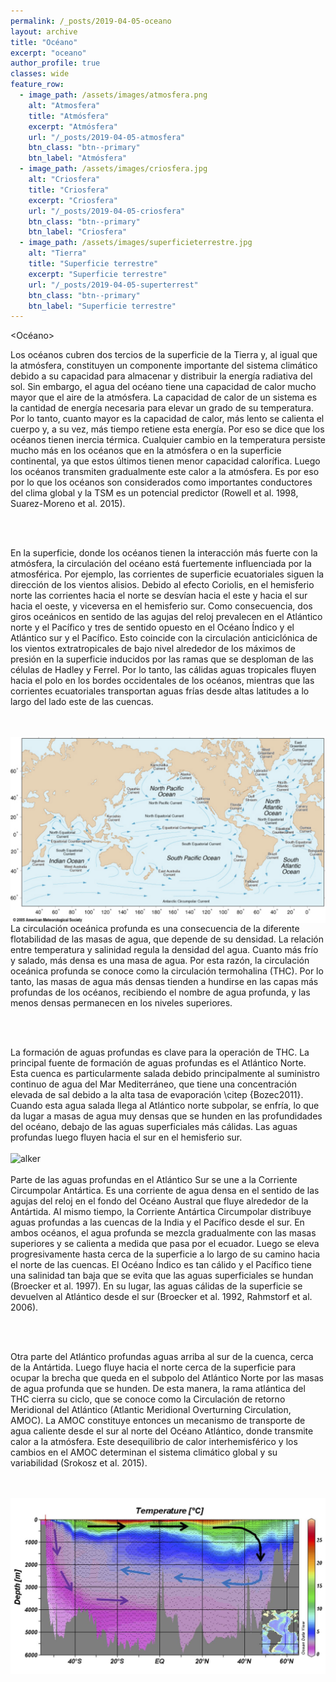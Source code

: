 ```yaml
---
permalink: /_posts/2019-04-05-oceano
layout: archive
title: "Océano"
excerpt: "oceano"
author_profile: true 
classes: wide
feature_row:
  - image_path: /assets/images/atmosfera.png
    alt: "Atmosfera"
    title: "Atmósfera"
    excerpt: "Atmósfera"
    url: "/_posts/2019-04-05-atmosfera"
    btn_class: "btn--primary"
    btn_label: "Atmósfera"    
  - image_path: /assets/images/criosfera.jpg
    alt: "Criosfera"
    title: "Criosfera"
    excerpt: "Criosfera"
    url: "/_posts/2019-04-05-criosfera"
    btn_class: "btn--primary"
    btn_label: "Criosfera"
  - image_path: /assets/images/superficieterrestre.jpg
    alt: "Tierra"
    title: "Superficie terrestre"
    excerpt: "Superficie terrestre"
    url: "/_posts/2019-04-05-superterrest"
    btn_class: "btn--primary"
    btn_label: "Superficie terrestre"
---
```

<Océano>

Los océanos cubren dos tercios de la superficie de la Tierra y, al igual que la atmósfera, constituyen un componente importante del sistema climático debido a su capacidad para almacenar y distribuir la energía radiativa del sol. Sin embargo, el agua del océano tiene una capacidad de calor mucho mayor que el aire de la atmósfera. La capacidad de calor de un sistema es la cantidad de energía necesaria para elevar un grado de su temperatura. Por lo tanto, cuanto mayor es la capacidad de calor, más lento se calienta el cuerpo y, a su vez, más tiempo retiene esta energía. Por eso se dice que los océanos tienen inercia térmica. Cualquier cambio en la temperatura persiste mucho más en los océanos que en la atmósfera o en la superficie continental, ya que estos últimos tienen menor capacidad calorífica. Luego los océanos transmiten gradualmente este calor a la atmósfera. Es por eso por lo que los océanos son considerados como importantes conductores del clima global y la TSM es un potencial predictor (Rowell et al. 1998, Suarez-Moreno et al. 2015). <br>

<br/><br/>

En la superficie, donde los océanos tienen la interacción más fuerte con la atmósfera, la circulación del océano está fuertemente influenciada por la atmosférica. Por ejemplo, las corrientes de superficie ecuatoriales siguen la dirección de los vientos alisios. Debido al efecto Coriolis, en el hemisferio norte las corrientes hacia el norte se desvían hacia el este y hacia el sur hacia el oeste, y viceversa en el hemisferio sur. Como consecuencia, dos giros oceánicos en sentido de las agujas del reloj prevalecen en el Atlántico norte y el Pacífico y tres de sentido opuesto en el Océano Índico y el Atlántico sur y el Pacífico. Esto coincide con la circulación anticiclónica de los vientos extratropicales de bajo nivel alrededor de los máximos de presión en la superficie inducidos por las ramas que se desploman de las células de Hadley y Ferrel. Por lo tanto, las cálidas aguas tropicales fluyen hacia el polo en los bordes occidentales de los océanos, mientras que las corrientes ecuatoriales transportan aguas frías desde altas latitudes a lo largo del lado este de las cuencas.

<br/><br/>
<img src="/assets/images/research/FIG6-SurfOceCurrents.png"
     alt="alker"
     width="600"
     description="Representación esquemática de las corrientes oceánicas superficiales impulsadas por el viento. Fuente oceanmotion.org."
     style="float: left; margin-right: 10px;" />

La circulación oceánica profunda es una consecuencia de la diferente flotabilidad de las masas de agua, que depende de su densidad. La relación entre temperatura y salinidad regula la densidad del agua. Cuanto más frío y salado, más densa es una masa de agua. Por esta razón, la circulación oceánica profunda se conoce como la circulación termohalina (THC). Por lo tanto, las masas de agua más densas tienden a hundirse en las capas más profundas de los océanos, recibiendo el nombre de agua profunda, y las menos densas permanecen en los niveles superiores. 

<br/><br/>

La formación de aguas profundas es clave para la operación de THC. La principal fuente de formación de aguas profundas es el Atlántico Norte. Esta cuenca es particularmente salada debido principalmente al suministro continuo de agua del Mar Mediterráneo, que tiene una concentración elevada de sal debido a la alta tasa de evaporación \citep {Bozec2011}. Cuando esta agua salada llega al Atlántico norte subpolar, se enfría, lo que da lugar a masas de agua muy densas que se hunden en las profundidades del océano, debajo de las aguas superficiales más cálidas. Las aguas profundas luego fluyen hacia el sur en el hemisferio sur.
<br/><br/>
<img src="/assets/images/research/IG7-THC.png"
     alt="alker"
     width="600"
     description="Mapa esquemático de la circulación termohalina global. Tomado de Rahmstorf et al 2006."
     style="float: left; margin-right: 10px;" />
<br/><br/>
Parte de las aguas profundas en el Atlántico Sur se une a la Corriente Circumpolar Antártica. Es una corriente de agua densa en el sentido de las agujas del reloj en el fondo del Océano Austral que fluye alrededor de la Antártida. Al mismo tiempo, la Corriente Antártica Circumpolar distribuye aguas profundas a las cuencas de la India y el Pacífico desde el sur. En ambos océanos, el agua profunda se mezcla gradualmente con las masas superiores y se calienta a medida que pasa por el ecuador. Luego se eleva progresivamente hasta cerca de la superficie a lo largo de su camino hacia el norte de las cuencas. El Océano Índico es tan cálido y el Pacífico tiene una salinidad tan baja que se evita que las aguas superficiales se hundan (Broecker et al. 1997). En su lugar, las aguas cálidas de la superficie se devuelven al Atlántico desde el sur (Broecker et al. 1992, Rahmstorf et al. 2006). 

<br/><br/>

Otra parte del Atlántico profundas aguas arriba al sur de la cuenca, cerca de la Antártida. Luego fluye hacia el norte cerca de la superficie para ocupar la brecha que queda en el subpolo del Atlántico Norte por las masas de agua profunda que se hunden.  De esta manera, la rama atlántica del THC cierra su ciclo, que se conoce como la Circulación de retorno Meridional del Atlántico (Atlantic Meridional Overturning Circulation, AMOC). La AMOC constituye entonces un mecanismo de transporte de agua caliente desde el sur al norte del Océano Atlántico, donde transmite calor a la atmósfera. Este desequilibrio de calor interhemisférico y los cambios en el AMOC determinan el sistema climático global y su variabilidad (Srokosz et al. 2015).

<br/><br/>
<img src="/assets/images/research/FIG8-AMOC.png"
     alt="alker"
     width="600"
     description="Temperaturas en una sección del océano Atlántico de norte a sur y un diagrama esquemático de la AMOC. Las flechas negras indican el flujo de agua superficial cálidas. En el norte, flechas azules indican la circulación de las aguas Atlánticas profundas y en púrpura las aguas Antárticas profundas. La imagen ha sido adaptada de las imágenes del experimento de circulación oceánica global (World Ocean Circulation Experiment, www.ewoce.org). "
     style="float: left; margin-right: 10px;" />

